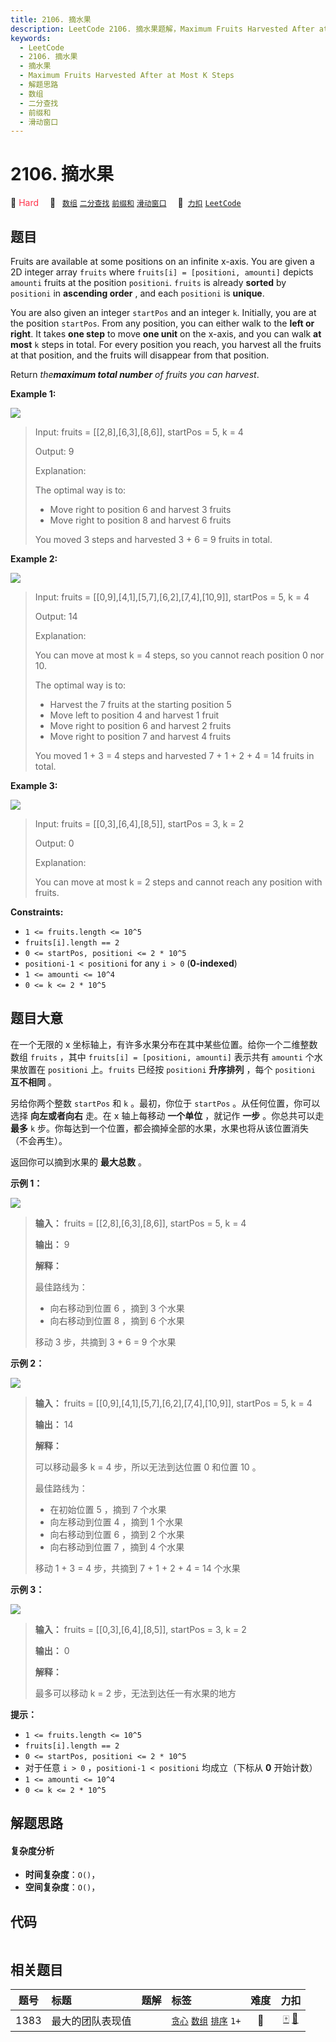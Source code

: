```yaml
---
title: 2106. 摘水果
description: LeetCode 2106. 摘水果题解，Maximum Fruits Harvested After at Most K Steps，包含解题思路、复杂度分析以及完整的 JavaScript 代码实现。
keywords:
  - LeetCode
  - 2106. 摘水果
  - 摘水果
  - Maximum Fruits Harvested After at Most K Steps
  - 解题思路
  - 数组
  - 二分查找
  - 前缀和
  - 滑动窗口
---
```


# 2106. 摘水果

🔴 <font color=#ff334b>Hard</font>&emsp; 🔖&ensp; [`数组`](/tag/array.md) [`二分查找`](/tag/binary-search.md) [`前缀和`](/tag/prefix-sum.md) [`滑动窗口`](/tag/sliding-window.md)&emsp; 🔗&ensp;[`力扣`](https://leetcode.cn/problems/maximum-fruits-harvested-after-at-most-k-steps) [`LeetCode`](https://leetcode.com/problems/maximum-fruits-harvested-after-at-most-k-steps)

## 题目

Fruits are available at some positions on an infinite x-axis. You are given a
2D integer array `fruits` where `fruits[i] = [positioni, amounti]` depicts
`amounti` fruits at the position `positioni`. `fruits` is already **sorted**
by `positioni` in **ascending order** , and each `positioni` is **unique**.

You are also given an integer `startPos` and an integer `k`. Initially, you
are at the position `startPos`. From any position, you can either walk to the
**left or right**. It takes **one step** to move **one unit** on the x-axis,
and you can walk **at most** `k` steps in total. For every position you reach,
you harvest all the fruits at that position, and the fruits will disappear
from that position.

Return _the**maximum total number** of fruits you can harvest_.



**Example 1:**

![](https://assets.leetcode.com/uploads/2021/11/21/1.png)

> Input: fruits = [[2,8],[6,3],[8,6]], startPos = 5, k = 4
> 
> Output: 9
> 
> Explanation: 
> 
> The optimal way is to:
> - Move right to position 6 and harvest 3 fruits
> - Move right to position 8 and harvest 6 fruits
> 
> You moved 3 steps and harvested 3 + 6 = 9 fruits in total.

**Example 2:**

![](https://assets.leetcode.com/uploads/2021/11/21/2.png)

> Input: fruits = [[0,9],[4,1],[5,7],[6,2],[7,4],[10,9]], startPos = 5, k = 4
> 
> Output: 14
> 
> Explanation: 
> 
> You can move at most k = 4 steps, so you cannot reach position 0 nor 10.
> 
> The optimal way is to:
> - Harvest the 7 fruits at the starting position 5
> - Move left to position 4 and harvest 1 fruit
> - Move right to position 6 and harvest 2 fruits
> - Move right to position 7 and harvest 4 fruits
> 
> You moved 1 + 3 = 4 steps and harvested 7 + 1 + 2 + 4 = 14 fruits in total.

**Example 3:**

![](https://assets.leetcode.com/uploads/2021/11/21/3.png)

> Input: fruits = [[0,3],[6,4],[8,5]], startPos = 3, k = 2
> 
> Output: 0
> 
> Explanation:
> 
> You can move at most k = 2 steps and cannot reach any position with fruits.

**Constraints:**

  * `1 <= fruits.length <= 10^5`
  * `fruits[i].length == 2`
  * `0 <= startPos, positioni <= 2 * 10^5`
  * `positioni-1 < positioni` for any `i > 0` (**0-indexed**)
  * `1 <= amounti <= 10^4`
  * `0 <= k <= 2 * 10^5`


## 题目大意

在一个无限的 x 坐标轴上，有许多水果分布在其中某些位置。给你一个二维整数数组 `fruits` ，其中 `fruits[i] = [positioni,
amounti]` 表示共有 `amounti` 个水果放置在 `positioni` 上。`fruits` 已经按 `positioni`
**升序排列** ，每个 `positioni` **互不相同** 。

另给你两个整数 `startPos` 和 `k` 。最初，你位于 `startPos` 。从任何位置，你可以选择 **向左或者向右** 走。在 x
轴上每移动 **一个单位** ，就记作 **一步** 。你总共可以走 **最多** `k`
步。你每达到一个位置，都会摘掉全部的水果，水果也将从该位置消失（不会再生）。

返回你可以摘到水果的 **最大总数** 。



**示例 1：**

![](https://assets.leetcode.com/uploads/2021/11/21/1.png)

> 
> 
> 
> 
> 
> **输入：** fruits = [[2,8],[6,3],[8,6]], startPos = 5, k = 4
> 
> **输出：** 9
> 
> **解释：**
> 
> 最佳路线为：
> - 向右移动到位置 6 ，摘到 3 个水果
> - 向右移动到位置 8 ，摘到 6 个水果
> 
> 移动 3 步，共摘到 3 + 6 = 9 个水果
> 
> 

**示例 2：**

![](https://assets.leetcode.com/uploads/2021/11/21/2.png)

> 
> 
> 
> 
> 
> **输入：** fruits = [[0,9],[4,1],[5,7],[6,2],[7,4],[10,9]], startPos = 5, k = 4
> 
> **输出：** 14
> 
> **解释：**
> 
> 可以移动最多 k = 4 步，所以无法到达位置 0 和位置 10 。
> 
> 最佳路线为：
> - 在初始位置 5 ，摘到 7 个水果
> - 向左移动到位置 4 ，摘到 1 个水果
> - 向右移动到位置 6 ，摘到 2 个水果
> - 向右移动到位置 7 ，摘到 4 个水果
> 
> 移动 1 + 3 = 4 步，共摘到 7 + 1 + 2 + 4 = 14 个水果
> 
> 

**示例 3：**

![](https://assets.leetcode.com/uploads/2021/11/21/3.png)

> 
> 
> 
> 
> 
> **输入：** fruits = [[0,3],[6,4],[8,5]], startPos = 3, k = 2
> 
> **输出：** 0
> 
> **解释：**
> 
> 最多可以移动 k = 2 步，无法到达任一有水果的地方
> 
> 



**提示：**

  * `1 <= fruits.length <= 10^5`
  * `fruits[i].length == 2`
  * `0 <= startPos, positioni <= 2 * 10^5`
  * 对于任意 `i > 0` ，`positioni-1 < positioni` 均成立（下标从 **0** 开始计数）
  * `1 <= amounti <= 10^4`
  * `0 <= k <= 2 * 10^5`


## 解题思路

#### 复杂度分析

- **时间复杂度**：`O()`，
- **空间复杂度**：`O()`，

## 代码

```javascript

```

## 相关题目

<!-- prettier-ignore -->
| 题号 | 标题 | 题解 | 标签 | 难度 | 力扣 |
| :------: | :------ | :------: | :------ | :------: | :------: |
| 1383 | 最大的团队表现值 |  |  [`贪心`](/tag/greedy.md) [`数组`](/tag/array.md) [`排序`](/tag/sorting.md) `1+` | 🔴 | [🀄️](https://leetcode.cn/problems/maximum-performance-of-a-team) [🔗](https://leetcode.com/problems/maximum-performance-of-a-team) |